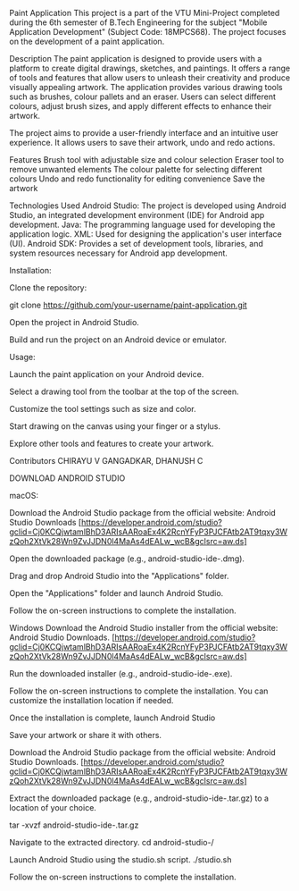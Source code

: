 Paint Application
This project is a part of the VTU Mini-Project completed during the 6th semester of B.Tech Engineering for the subject "Mobile Application Development" (Subject Code: 18MPCS68). The project focuses on the development of a paint application.

Description
The paint application is designed to provide users with a platform to create digital drawings, sketches, and paintings. It offers a range of tools and features that allow users to unleash their creativity and produce visually appealing artwork. The application provides various drawing tools such as brushes, colour pallets and an eraser. Users can select different colours, adjust brush sizes, and apply different effects to enhance their artwork.

The project aims to provide a user-friendly interface and an intuitive user experience. It allows users to save their artwork, undo and redo actions.

Features
Brush tool with adjustable size and colour selection
Eraser tool to remove unwanted elements
The colour palette for selecting different colours
Undo and redo functionality for editing convenience
Save the artwork

Technologies Used
Android Studio: The project is developed using Android Studio, an integrated development environment (IDE) for Android app development.
Java: The programming language used for developing the application logic.
XML: Used for designing the application's user interface (UI).
Android SDK: Provides a set of development tools, libraries, and system resources necessary for Android app development.

Installation:

Clone the repository:

git clone https://github.com/your-username/paint-application.git

Open the project in Android Studio.

Build and run the project on an Android device or emulator.

Usage:

Launch the paint application on your Android device.

Select a drawing tool from the toolbar at the top of the screen.

Customize the tool settings such as size and color.

Start drawing on the canvas using your finger or a stylus.

Explore other tools and features to create your artwork.

Contributors
CHIRAYU V GANGADKAR, DHANUSH C

DOWNLOAD ANDROID STUDIO 

macOS:

Download the Android Studio package from the official website: Android Studio Downloads
[https://developer.android.com/studio?gclid=Cj0KCQjwtamlBhD3ARIsAARoaEx4K2RcnYFyP3PJCFAtb2AT9tqxy3WzQoh2XtVk28Wn9ZvJJDN0l4MaAs4dEALw_wcB&gclsrc=aw.ds]

Open the downloaded package (e.g., android-studio-ide-<version>.dmg).

Drag and drop Android Studio into the "Applications" folder.

Open the "Applications" folder and launch Android Studio.

Follow the on-screen instructions to complete the installation.

Windows
Download the Android Studio installer from the official website: Android Studio Downloads.
[https://developer.android.com/studio?gclid=Cj0KCQjwtamlBhD3ARIsAARoaEx4K2RcnYFyP3PJCFAtb2AT9tqxy3WzQoh2XtVk28Wn9ZvJJDN0l4MaAs4dEALw_wcB&gclsrc=aw.ds]

Run the downloaded installer (e.g., android-studio-ide-<version>.exe).

Follow the on-screen instructions to complete the installation. You can customize the installation location if needed.

Once the installation is complete, launch Android Studio

Save your artwork or share it with others.

Download the Android Studio package from the official website: Android Studio Downloads.
[https://developer.android.com/studio?gclid=Cj0KCQjwtamlBhD3ARIsAARoaEx4K2RcnYFyP3PJCFAtb2AT9tqxy3WzQoh2XtVk28Wn9ZvJJDN0l4MaAs4dEALw_wcB&gclsrc=aw.ds]

Extract the downloaded package (e.g., android-studio-ide-<version>.tar.gz) to a location of your choice.

tar -xvzf android-studio-ide-<version>.tar.gz

Navigate to the extracted directory.
cd android-studio-<version>/

Launch Android Studio using the studio.sh script.
./studio.sh

Follow the on-screen instructions to complete the installation.





